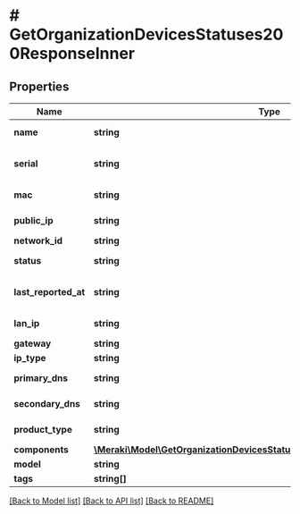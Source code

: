 # # GetOrganizationDevicesStatuses200ResponseInner

## Properties

Name | Type | Description | Notes
------------ | ------------- | ------------- | -------------
**name** | **string** | Device Name | [optional]
**serial** | **string** | Device Serial Number | [optional]
**mac** | **string** | MAC Address | [optional]
**public_ip** | **string** | Public IP Address | [optional]
**network_id** | **string** | Network ID | [optional]
**status** | **string** | Device Status | [optional]
**last_reported_at** | **string** | Device Last Reported Location | [optional]
**lan_ip** | **string** | LAN IP Address | [optional]
**gateway** | **string** | IP Gateway | [optional]
**ip_type** | **string** | IP Type | [optional]
**primary_dns** | **string** | Primary DNS | [optional]
**secondary_dns** | **string** | Secondary DNS | [optional]
**product_type** | **string** | Product Type | [optional]
**components** | [**\Meraki\Model\GetOrganizationDevicesStatuses200ResponseInnerComponents**](GetOrganizationDevicesStatuses200ResponseInnerComponents.md) |  | [optional]
**model** | **string** | Model | [optional]
**tags** | **string[]** | Tags | [optional]

[[Back to Model list]](../../README.md#models) [[Back to API list]](../../README.md#endpoints) [[Back to README]](../../README.md)
